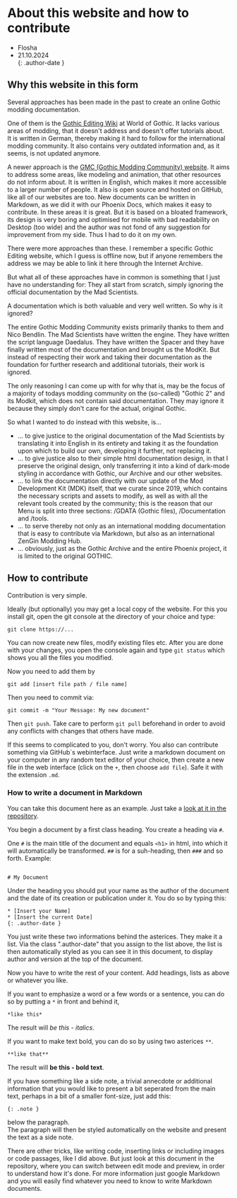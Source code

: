 # About this website and how to contribute

* Flosha
* 21.10.2024  
{: .author-date }


## Why this website in this form

Several approaches has been made in the past to create an online Gothic modding documentation. 

One of them is the [Gothic Editing Wiki](https://wiki.worldofgothic.de/doku.php) at World of Gothic. It lacks various areas of modding, that it doesn't address and doesn't offer tutorials about. It is written in German, thereby making it hard to follow for the international modding community. It also contains very outdated information and, as it seems, is not updated anymore. 

A newer approach is the [GMC (Gothic Modding Community) website](https://gothic-modding-community.github.io/gmc/). It aims to address some areas, like modeling and animation, that other resources do not inform about. It is written in English, which makes it more accessible to a larger number of people. It also is open source and hosted on GitHub, like all of our websites are too. New documents can be written in Markdown, as we did it with our Phoenix Docs, which makes it easy to contribute. In these areas it is great. But it is based on a bloated framework, its design is very boring and optimised for mobile with bad readability on Desktop (too wide) and the author was not fond of any suggestion for improvement from my side. Thus I had to do it on my own.

There were more approaches than these. I remember a specific Gothic Editing website, which I guess is offline now, but if anyone remembers the address we may be able to link it here through the Internet Archive. 

But what all of these approaches have in common is something that I just have no understanding for: They all start from scratch, simply ignoring the official documentation by the Mad Scientists. 

A documentation which is both valuable and very well written. So why is it ignored? 

The entire Gothic Modding Community exists primarily thanks to them and Nico Bendlin. The Mad Scientists have written the engine. They have written the script language Daedalus. They have written the Spacer and they have finally written most of the documentation and brought us the ModKit. But instead of respecting their work and taking their documentation as the foundation for further research and additional tutorials, their work is ignored. 

The only reasoning I can come up with for why that is, may be the focus of a majority of todays modding community on the (so-called) "Gothic 2" and its Modkit, which does not contain said documentation. They may ignore it because they simply don't care for the actual, original Gothic. 

So what I wanted to do instead with this website, is...
* ... to give justice to the original documentation of the Mad Scientists by translating it into English in its entirety and taking it as the foundation upon which to build our own, developing it further, not replacing it.
* ... to give justice also to their simple html documentation design, in that I preserve the original design, only transferring it into a kind of dark-mode styling in accordance with Gothic, our Archive and our other websites.
* ... to link the documentation directly with our update of the Mod Development Kit (MDK) itself, that we curate since 2019, which contains the necessary scripts and assets to modify, as well as with all the relevant tools created by the community; this is the reason that our Menu is split into three sections: /GDATA (Gothic files), /Documentation and /tools.
* ... to serve thereby not only as an international modding documentation that is easy to contribute via Markdown, but also as an international ZenGin Modding Hub.
* ... obviously, just as the Gothic Archive and the entire Phoenix project, it is limited to the original GOTHIC.  


## How to contribute

Contribution is very simple.

Ideally (but optionally) you may get a local copy of the website. For this you install git, open the git console at the directory of your choice and type:

```
git clone https://...
```

You can now create new files, modify existing files etc. After you are done with your changes, you open the console again and type ``git status`` which shows you all the files you modified. 

Now you need to add them by
```
git add [insert file path / file name]
```

Then you need to commit via:

```
git commit -m "Your Message: My new document"
```

Then ``git push``. Take care to perform ``git pull`` beforehand in order to avoid any conflicts with changes that others have made. 

If this seems to complicated to you, don't worry. You also can contribute something via GitHub`s webinterface. Just write a markdown document on your computer in any random text editor of your choice, then create a new file in the web interface (click on the ``+``, then choose ``add file``). Safe it with the extension ``.md``.  


### How to write a document in Markdown

You can take this document here as an example. Just take a [look at it in the repository](https://github.com/PhoenixTales/mdk.gothicarchive.org/blob/main/docs/contribute.md). 

You begin a document by a first class heading. You create a heading via ``#``.

One ``#`` is the main title of the document and equals ``<h1>`` in html, into which it will automatically be transformed. ``##`` is for a suh-heading, then `###` and so forth. Example:

```

# My Document

```

Under the heading you should put your name as the author of the document and the date of its creation or publication under it. You do so by typing this:

```
* [Insert your Name]
* [Insert the current Date]
{: .author-date }
```

You just write these two informations behind the asterices. They make it a list. Via the class ".author-date" that you assign to the list above, the list is then automatically styled as you can see it in this document, to display author and version at the top of the document. 

Now you have to write the rest of your content. Add headings, lists as above or whatever you like. 

If you want to emphasize a word or a few words or a sentence, you can do so by putting a ``*`` in front and behind it, 

```
*like this*
```

The result will *be this - italics*.

If you want to make text bold, you can do so by using two asterices ``**``.

```
**like that**
```

The result will **be this - bold text**.

If you have something like a side note, a trivial annecdote or additional information that you would like to present a bit seperated from the main text, perhaps in a bit of a smaller font-size, just add this:

```
{: .note }
```
below the paragraph.  
The paragraph will then be styled automatically on the website and present the text as a side note. 

There are other tricks, like writing code, inserting links or including images or code passages, like I did above. But just look at this document in the repository, where you can switch between edit mode and preview, in order to understand how it's done. For more information just google Markdown and you will easily find whatever you need to know to write Markdown documents. 
